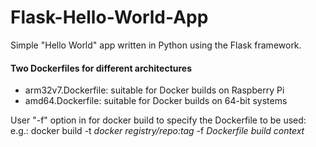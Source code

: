 # Flask-Hello-World-App
Simple "Hello World" app written in Python using the Flask framework.

  #### Two Dockerfiles for different architectures
  + arm32v7.Dockerfile: suitable for Docker builds on Raspberry Pi
  + amd64.Dockerfile: suitable for Docker builds on 64-bit systems

  User "-f" option in for docker build to specify the Dockerfile to be used:
  e.g.: docker build -t *docker registry/repo:tag* -f *Dockerfile* *build context* 